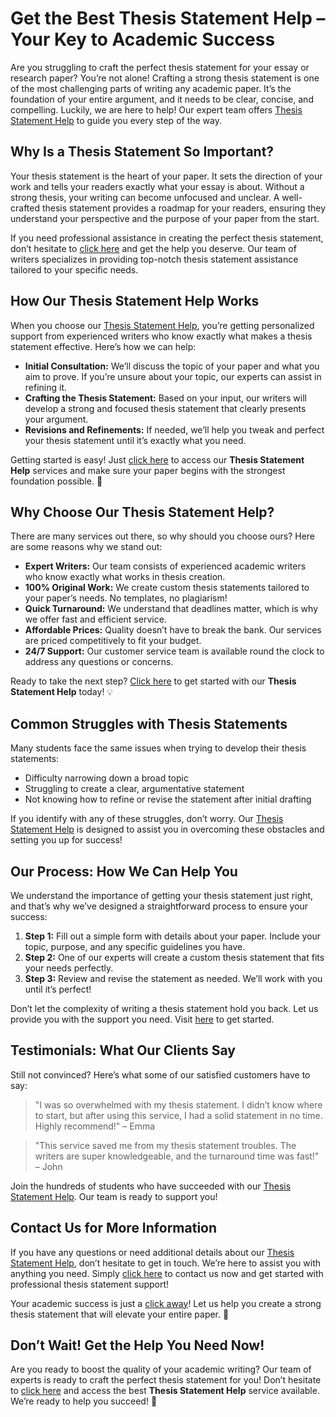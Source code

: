 # Get the Best Thesis Statement Help – Your Key to Academic Success

Are you struggling to craft the perfect thesis statement for your essay or research paper? You’re not alone! Crafting a strong thesis statement is one of the most challenging parts of writing any academic paper. It’s the foundation of your entire argument, and it needs to be clear, concise, and compelling. Luckily, we are here to help! Our expert team offers [Thesis Statement Help](https://tinyurl.com/topessay?keyword=thesis+statement+help) to guide you every step of the way.

## Why Is a Thesis Statement So Important?

Your thesis statement is the heart of your paper. It sets the direction of your work and tells your readers exactly what your essay is about. Without a strong thesis, your writing can become unfocused and unclear. A well-crafted thesis statement provides a roadmap for your readers, ensuring they understand your perspective and the purpose of your paper from the start.

If you need professional assistance in creating the perfect thesis statement, don’t hesitate to [click here](https://tinyurl.com/topessay?keyword=thesis+statement+help) and get the help you deserve. Our team of writers specializes in providing top-notch thesis statement assistance tailored to your specific needs.

## How Our Thesis Statement Help Works

When you choose our [Thesis Statement Help](https://tinyurl.com/topessay?keyword=thesis+statement+help), you’re getting personalized support from experienced writers who know exactly what makes a thesis statement effective. Here’s how we can help:

- **Initial Consultation:** We’ll discuss the topic of your paper and what you aim to prove. If you’re unsure about your topic, our experts can assist in refining it.
- **Crafting the Thesis Statement:** Based on your input, our writers will develop a strong and focused thesis statement that clearly presents your argument.
- **Revisions and Refinements:** If needed, we’ll help you tweak and perfect your thesis statement until it’s exactly what you need.

Getting started is easy! Just [click here](https://tinyurl.com/topessay?keyword=thesis+statement+help) to access our **Thesis Statement Help** services and make sure your paper begins with the strongest foundation possible. 🚀

## Why Choose Our Thesis Statement Help?

There are many services out there, so why should you choose ours? Here are some reasons why we stand out:

- **Expert Writers:** Our team consists of experienced academic writers who know exactly what works in thesis creation.
- **100% Original Work:** We create custom thesis statements tailored to your paper’s needs. No templates, no plagiarism!
- **Quick Turnaround:** We understand that deadlines matter, which is why we offer fast and efficient service.
- **Affordable Prices:** Quality doesn’t have to break the bank. Our services are priced competitively to fit your budget.
- **24/7 Support:** Our customer service team is available round the clock to address any questions or concerns.

Ready to take the next step? [Click here](https://tinyurl.com/topessay?keyword=thesis+statement+help) to get started with our **Thesis Statement Help** today! 💡

## Common Struggles with Thesis Statements

Many students face the same issues when trying to develop their thesis statements:

- Difficulty narrowing down a broad topic
- Struggling to create a clear, argumentative statement
- Not knowing how to refine or revise the statement after initial drafting

If you identify with any of these struggles, don’t worry. Our [Thesis Statement Help](https://tinyurl.com/topessay?keyword=thesis+statement+help) is designed to assist you in overcoming these obstacles and setting you up for success!

## Our Process: How We Can Help You

We understand the importance of getting your thesis statement just right, and that’s why we’ve designed a straightforward process to ensure your success:

1. **Step 1:** Fill out a simple form with details about your paper. Include your topic, purpose, and any specific guidelines you have.
2. **Step 2:** One of our experts will create a custom thesis statement that fits your needs perfectly.
3. **Step 3:** Review and revise the statement as needed. We’ll work with you until it’s perfect!

Don’t let the complexity of writing a thesis statement hold you back. Let us provide you with the support you need. Visit [here](https://tinyurl.com/topessay?keyword=thesis+statement+help) to get started.

## Testimonials: What Our Clients Say

Still not convinced? Here’s what some of our satisfied customers have to say:

> "I was so overwhelmed with my thesis statement. I didn’t know where to start, but after using this service, I had a solid statement in no time. Highly recommend!" – Emma

> "This service saved me from my thesis statement troubles. The writers are super knowledgeable, and the turnaround time was fast!" – John

Join the hundreds of students who have succeeded with our [Thesis Statement Help](https://tinyurl.com/topessay?keyword=thesis+statement+help). Our team is ready to support you!

## Contact Us for More Information

If you have any questions or need additional details about our [Thesis Statement Help](https://tinyurl.com/topessay?keyword=thesis+statement+help), don’t hesitate to get in touch. We’re here to assist you with anything you need. Simply [click here](https://tinyurl.com/topessay?keyword=thesis+statement+help) to contact us now and get started with professional thesis statement support!

Your academic success is just a [click away](https://tinyurl.com/topessay?keyword=thesis+statement+help)! Let us help you create a strong thesis statement that will elevate your entire paper. 🚀

## Don’t Wait! Get the Help You Need Now!

Are you ready to boost the quality of your academic writing? Our team of experts is ready to craft the perfect thesis statement for you! Don’t hesitate to [click here](https://tinyurl.com/topessay?keyword=thesis+statement+help) and access the best **Thesis Statement Help** service available. We’re ready to help you succeed! 🌟
